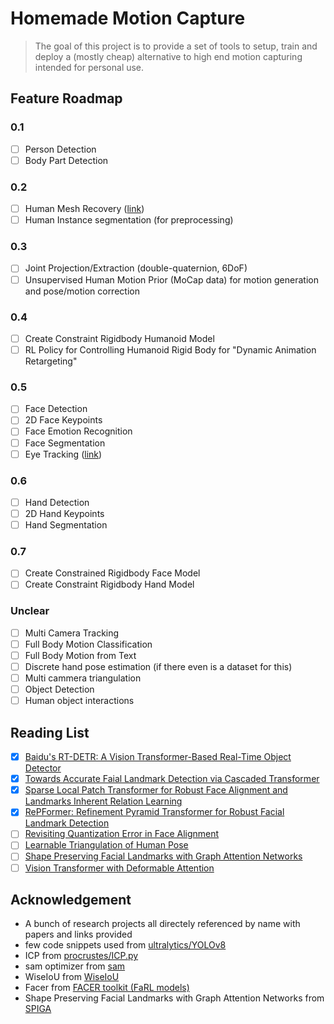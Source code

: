 # Homemade Motion Capture

> The goal of this project is to provide a set of tools to setup, train and deploy a (mostly cheap) alternative to high end motion capturing intended for personal use.

## Feature Roadmap
### 0.1
- [ ] Person Detection
- [ ] Body Part Detection
### 0.2
- [ ] Human Mesh Recovery ([link](https://github.com/akanazawa/hmr))
- [ ] Human Instance segmentation (for preprocessing)
### 0.3
- [ ] Joint Projection/Extraction (double-quaternion, 6DoF)
- [ ] Unsupervised Human Motion Prior (MoCap data) for motion generation and pose/motion correction
### 0.4
- [ ] Create Constraint Rigidbody Humanoid Model
- [ ] RL Policy for Controlling Humanoid Rigid Body for "Dynamic Animation Retargeting"
### 0.5
- [ ] Face Detection
- [ ] 2D Face Keypoints
- [ ] Face Emotion Recognition
- [ ] Face Segmentation
- [ ] Eye Tracking ([link](https://github.com/JEOresearch/EyeTracker))
### 0.6
- [ ] Hand Detection
- [ ] 2D Hand Keypoints
- [ ] Hand Segmentation
### 0.7
- [ ] Create Constrained Rigidbody Face Model
- [ ] Create Constraint Rigidbody Hand Model

### Unclear
- [ ] Multi Camera Tracking
- [ ] Full Body Motion Classification
- [ ] Full Body Motion from Text
- [ ] Discrete hand pose estimation (if there even is a dataset for this)
- [ ] Multi cammera triangulation
- [ ] Object Detection
- [ ] Human object interactions

## Reading List
- [x] [Baidu's RT-DETR: A Vision Transformer-Based Real-Time Object Detector](https://docs.ultralytics.com/models/rtdetr/)
- [x] [Towards Accurate Faial Landmark Detection via Cascaded Transformer](https://openaccess.thecvf.com/content/CVPR2022/papers/Li_Towards_Accurate_Facial_Landmark_Detection_via_Cascaded_Transformers_CVPR_2022_paper.pdf)
- [x] [Sparse Local Patch Transformer for Robust Face Alignment and Landmarks Inherent Relation Learning](https://openaccess.thecvf.com/content/CVPR2022/papers/Xia_Sparse_Local_Patch_Transformer_for_Robust_Face_Alignment_and_Landmarks_CVPR_2022_paper.pdf)
- [x] [RePFormer: Refinement Pyramid Transformer for Robust Facial Landmark Detection](https://arxiv.org/pdf/2207.03917.pdf)
- [ ] [Revisiting Quantization Error in Face Alignment](https://openaccess.thecvf.com/content/ICCV2021W/MFR/papers/Lan_Revisting_Quantization_Error_in_Face_Alignment_ICCVW_2021_paper.pdf)
- [ ] [Learnable Triangulation of Human Pose](https://arxiv.org/pdf/1905.05754.pdf)
- [ ] [Shape Preserving Facial Landmarks with Graph Attention Networks](https://arxiv.org/pdf/2210.07233.pdf)
- [ ] [Vision Transformer with Deformable Attention](https://github.com/LeapLabTHU/DAT/tree/main)

## Acknowledgement
- A bunch of research projects all directely referenced by name with papers and links provided
- few code snippets used from [ultralytics/YOLOv8](https://github.com/ultralytics/ultralytics)
- ICP from [procrustes/ICP.py](https://github.com/bmershon/procrustes/blob/master/ICP.py)
- sam optimizer from [sam](https://github.com/davda54/sam/)
- WiseIoU from [WiseIoU](https://github.com/Instinct323/Wise-IoU)
- Facer from [FACER toolkit (FaRL models)](https://github.com/FacePerceiver/facer)
- Shape Preserving Facial Landmarks with Graph Attention Networks from [SPIGA](https://github.com/andresprados/spiga)
